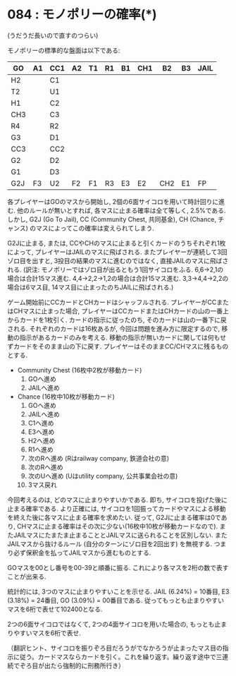 # 084 : モノポリーの確率(\*)

(うだうだ長いので直すのつらい)

モノポリーの標準的な盤面は以下である:

| GO  | A1 | CC1 | A2 | T1 | R1 | B1 | CH1 | B2  | B3 | JAIL |
| --- | -- | --- | -- | -- | -- | -- | --- | --- | -- | ---- |
| H2  |    | C1  |    |    |    |    |     |     |    |      |
| T2  |    | U1  |    |    |    |    |     |     |    |      |
| H1  |    | C2  |    |    |    |    |     |     |    |      |
| CH3 |    | C3  |    |    |    |    |     |     |    |      |
| R4  |    | R2  |    |    |    |    |     |     |    |      |
| G3  |    | D1  |    |    |    |    |     |     |    |      |
| CC3 |    | CC2 |    |    |    |    |     |     |    |      |
| G2  |    | D2  |    |    |    |    |     |     |    |      |
| G1  |    | D3  |    |    |    |    |     |     |    |      |
| G2J | F3 | U2  | F2 | F1 | R3 | E3 | E2  | CH2 | E1 | FP   |

各プレイヤーはGOのマスから開始し, 2個の6面サイコロを用いて時計回りに進む. 他のルールが無いとすれば, 各マスに止まる確率は全て等しく, 2.5%である. しかし, G2J (Go To Jail), CC (Community Chest, 共同基金), CH (Chance, チャンス) のマスによってこの確率は変えられてしまう.

G2Jに止まる, または, CCやCHのマスに止まると引くカードのうちそれぞれ1枚によって, プレイヤーはJAILのマスに飛ばされる. またプレイヤーが連続して3回ゾロ目を出すと, 3投目の結果のマスに進むのではなく, 直接JAILのマスに飛ばされる. (訳注: モノポリーではゾロ目が出るともう1回サイコロをふる. 6,6→2,1の場合は合計15マス進む. 4,4→2,2→1,2の場合は合計15マス進む. 3,3→4,4→2,2の場合は6マス目, 14マス目に止まったのちJAILに飛ばされる.)

ゲーム開始前にCCカードとCHカードはシャッフルされる. プレイヤーがCCまたはCHマスに止まった場合, プレイヤーはCCカードまたはCHカードの山の一番上からカードを1枚引く. カードの指示に従ったのち, そのカードは山の一番下に戻される. それぞれのカードは16枚あるが, 今回は問題を進み方に限定するので, 移動の指示があるカードのみを考える. 移動の指示が無いカードに関しては何もせずカードをそのまま山の下に戻す. プレイヤーはそのままCC/CHマスに残るものとする.

* Community Chest (16枚中2枚が移動カード)
  1. GOへ進め
  2. JAILへ進め
* Chance (16枚中10枚が移動カード)
  1. GOへ進め
  2. JAILへ進め
  3. C1へ進め
  4. E3へ進め
  5. H2へ進め
  6. R1へ進め
  7. 次のRへ進め (Rはrailway company, 鉄道会社の意)
  8. 次のRへ進め
  9. 次のUへ進め (Uはutility company, 公共事業会社の意)
  10. 3マス戻れ

今回考えるのは, どのマスに止まりやすいかである. 即ち, サイコロを投げた後に止まる確率である. より正確には, サイコロを1回振ってカードやマスによる移動を終えた後に各マスに止まる確率を求めたい. 従って, G2Jに止まる確率は0であり, CHマスに止まる確率はその次に少ない(16枚中10枚が移動カードなので). またJAILマスにたまたま止まることとJAILマスに送られることを区別しない. またJAILマスから抜けるルール (自分のターンにゾロ目を2回出す) を無視する. つまり必ず保釈金を払ってJAILマスから進むものとする.

GOマスを00とし番号を00-39と順番に振る. これにより各マスを2桁の数で表すことが出来る.

統計的には, 3つのマスに止まりやすいことを示せる. JAIL (6.24%) = 10番目, E3 (3.18%) = 24番目, GO (3.09%) = 00番目である. 従ってもっとも止まりやすいマスを6桁で表せて102400となる.

2つの6面サイコロではなくて, 2つの4面サイコロを用いた場合の, もっとも止まりやすいマスを6桁で表せ.

（翻訳ヒント、サイコロを振りぞろ目だろうがでなかろうが止まったマス目の指示に従う。カードマスならカードを引く。これを繰り返す。繰り返す途中で三連続でぞろ目が出たら強制的に刑務所行き）
